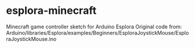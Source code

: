 # esplora-minecraft
Minecraft game controller sketch for Arduino Esplora
Original code from:  
Arduino/libraries/Esplora/examples/Beginners/EsploraJoystickMouse/EsploraJoystickMouse.ino
